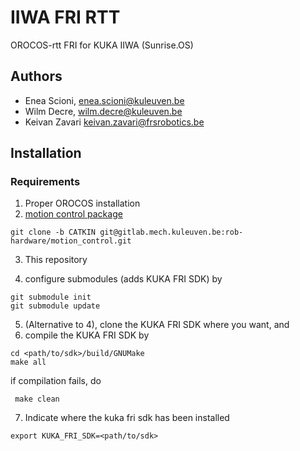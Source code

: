 # IIWA FRI RTT

OROCOS-rtt FRI for KUKA IIWA (Sunrise.OS)

## Authors

  * Enea Scioni, <enea.scioni@kuleuven.be>
  * Wilm Decre,  <wilm.decre@kuleuven.be>
  * Keivan Zavari <keivan.zavari@frsrobotics.be>

## Installation

### Requirements

  1. Proper OROCOS installation
  2. [motion control package](https://gitlab.kuleuven.be/rob-hardware/motion_control/-/tree/CATKIN)
```
git clone -b CATKIN git@gitlab.mech.kuleuven.be:rob-hardware/motion_control.git
```

  3. This repository

  4. configure submodules (adds KUKA FRI SDK) by
```
git submodule init
git submodule update
```
  5. (Alternative to 4), clone the KUKA FRI SDK where you want, and
  6. compile the KUKA FRI SDK by
```
cd <path/to/sdk>/build/GNUMake
make all
```
  if compilation fails, do

``` 
 make clean
 ```
  7. Indicate where the kuka fri sdk has been installed
  ```
  export KUKA_FRI_SDK=<path/to/sdk>
  ```

